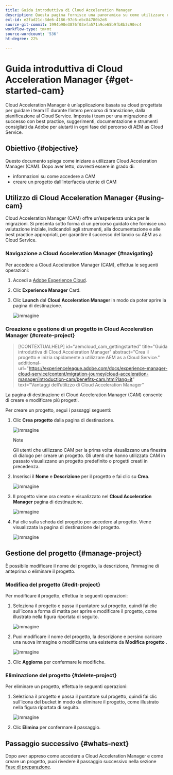 ```yaml
---
title: Guida introduttiva di Cloud Acceleration Manager
description: Questa pagina fornisce una panoramica su come utilizzare e iniziare a utilizzare Cloud Acceleration Manager.
exl-id: e2fad21c-3de6-4186-97c6-ebc84780b2e8
source-git-commit: 1994b90e3876f03efa571a9ce65b9fb8b3c90ec4
workflow-type: tm+mt
source-wordcount: '536'
ht-degree: 22%

---
```


# Guida introduttiva di Cloud Acceleration Manager {#get-started-cam}

Cloud Acceleration Manager è un’applicazione basata su cloud progettata per guidare i team IT durante l’intero percorso di transizione, dalla pianificazione al Cloud Service. Imposta i team per una migrazione di successo con best practice, suggerimenti, documentazione e strumenti consigliati da Adobe per aiutarti in ogni fase del percorso di AEM as Cloud Service.

## Obiettivo {#objective}

Questo documento spiega come iniziare a utilizzare Cloud Acceleration Manager (CAM). Dopo aver letto, dovresti essere in grado di:

* informazioni su come accedere a CAM
* creare un progetto dall’interfaccia utente di CAM

## Utilizzo di Cloud Acceleration Manager {#using-cam}

Cloud Acceleration Manager (CAM) offre un’esperienza unica per le migrazioni. Si presenta sotto forma di un percorso guidato che fornisce una valutazione iniziale, indicandoli agli strumenti, alla documentazione e alle best practice appropriati, per garantire il successo del lancio su AEM as a Cloud Service.

### Navigazione a Cloud Acceleration Manager {#navigating}

Per accedere a Cloud Acceleration Manager (CAM), effettua le seguenti operazioni:

1. Accedi a [Adobe Experience Cloud](https://experience.adobe.com).

1. Clic **Experience Manager** Card.

1. Clic **Launch** dal **Cloud Acceleration Manager** in modo da poter aprire la pagina di destinazione.

   ![immagine](/help/journey-migration/cloud-acceleration-manager/assets/cam-1.png)

### Creazione e gestione di un progetto in Cloud Acceleration Manager {#create-project}

>[!CONTEXTUALHELP]
>id="aemcloud_cam_gettingstarted"
>title="Guida introduttiva di Cloud Acceleration Manager"
>abstract="Crea il progetto e inizia rapidamente a utilizzare AEM as a Cloud Service."
>additional-url="https://experienceleague.adobe.com/docs/experience-manager-cloud-service/content/migration-journey/cloud-acceleration-manager/introduction-cam/benefits-cam.html?lang=it" text="Vantaggi dell’utilizzo di Cloud Acceleration Manager"

La pagina di destinazione di Cloud Acceleration Manager (CAM) consente di creare e modificare più progetti.

Per creare un progetto, segui i passaggi seguenti:

1. Clic **Crea progetto** dalla pagina di destinazione.

   ![immagine](/help/journey-migration/cloud-acceleration-manager/assets/cam-2.png)

   >[!NOTE]
   >Gli utenti che utilizzano CAM per la prima volta visualizzano una finestra di dialogo per creare un progetto. Gli utenti che hanno utilizzato CAM in passato visualizzano un progetto predefinito o progetti creati in precedenza.

1. Inserisci il **Nome** e **Descrizione** per il progetto e fai clic su **Crea**.

   ![immagine](/help/journey-migration/cloud-acceleration-manager/assets/cam-3.png)

1. Il progetto viene ora creato e visualizzato nel **Cloud Acceleration Manager** pagina di destinazione.

   ![immagine](/help/journey-migration/cloud-acceleration-manager/assets/cam-landing.png)

1. Fai clic sulla scheda del progetto per accedere al progetto. Viene visualizzata la pagina di destinazione del progetto.

   ![immagine](/help/journey-migration/cloud-acceleration-manager/assets/cam-5.png)

## Gestione del progetto {#manage-project}

È possibile modificare il nome del progetto, la descrizione, l&#39;immagine di anteprima o eliminare il progetto.

### Modifica del progetto {#edit-project}

Per modificare il progetto, effettua le seguenti operazioni:

1. Seleziona il progetto e passa il puntatore sul progetto, quindi fai clic sull’icona a forma di matita per aprire e modificare il progetto, come illustrato nella figura riportata di seguito.

   ![immagine](/help/journey-migration/cloud-acceleration-manager/assets/cam-4.png)

1. Puoi modificare il nome del progetto, la descrizione e persino caricare una nuova immagine o modificarne una esistente da **Modifica progetto** .

   ![immagine](/help/journey-migration/cloud-acceleration-manager/assets/cam-edit.png)

1. Clic **Aggiorna** per confermare le modifiche.

### Eliminazione del progetto {#delete-project}

Per eliminare un progetto, effettua le seguenti operazioni:

1. Seleziona il progetto e passa il puntatore sul progetto, quindi fai clic sull’icona del bucket in modo da eliminare il progetto, come illustrato nella figura riportata di seguito.

   ![immagine](/help/journey-migration/cloud-acceleration-manager/assets/cam-4.png)

1. Clic **Elimina** per confermare il passaggio.

## Passaggio successivo {#whats-next}

Dopo aver appreso come accedere a Cloud Acceleration Manager e come creare un progetto, puoi rivedere il passaggio successivo nella sezione [Fase di preparazione](https://experienceleague.adobe.com/docs/experience-manager-cloud-service/content/migration-journey/cloud-acceleration-manager/using-cam/cam-readiness-phase.html?lang=en).
